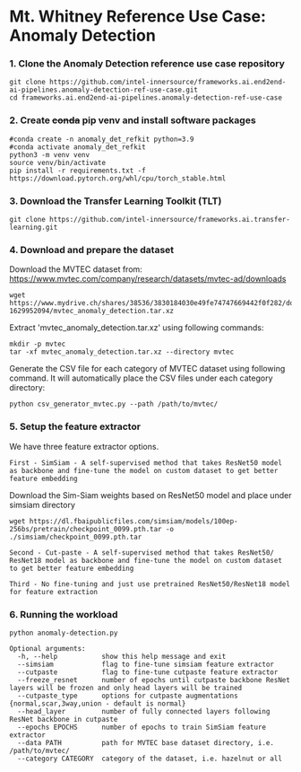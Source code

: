 # Mt. Whitney Reference Use Case: Anomaly Detection

### 1. Clone the Anomaly Detection reference use case repository
   ```
   git clone https://github.com/intel-innersource/frameworks.ai.end2end-ai-pipelines.anomaly-detection-ref-use-case.git
   cd frameworks.ai.end2end-ai-pipelines.anomaly-detection-ref-use-case
   ```

### 2. Create ~~conda~~ pip venv and install software packages
   ```
   #conda create -n anomaly_det_refkit python=3.9
   #conda activate anomaly_det_refkit
   python3 -m venv venv
   source venv/bin/activate
   pip install -r requirements.txt -f https://download.pytorch.org/whl/cpu/torch_stable.html
   ```

### 3. Download the Transfer Learning Toolkit (TLT)
   ```
   git clone https://github.com/intel-innersource/frameworks.ai.transfer-learning.git
   ```

### 4. Download and prepare the dataset

   Download the MVTEC dataset from: https://www.mvtec.com/company/research/datasets/mvtec-ad/downloads

   ```
   wget https://www.mydrive.ch/shares/38536/3830184030e49fe74747669442f0f282/download/420938113-1629952094/mvtec_anomaly_detection.tar.xz
   ```

   Extract 'mvtec_anomaly_detection.tar.xz' using following commands:
   ```
   mkdir -p mvtec
   tar -xf mvtec_anomaly_detection.tar.xz --directory mvtec
   ```

   Generate the CSV file for each category of MVTEC dataset using following command. It will automatically place the CSV files under each category directory:
   ```
   python csv_generator_mvtec.py --path /path/to/mvtec/
   ```

### 5. Setup the feature extractor

   We have three feature extractor options.
   ```
   First - SimSiam - A self-supervised method that takes ResNet50 model as backbone and fine-tune the model on custom dataset to get better feature embedding
   ```
   Download the Sim-Siam weights based on ResNet50 model and place under simsiam directory
   ```
   wget https://dl.fbaipublicfiles.com/simsiam/models/100ep-256bs/pretrain/checkpoint_0099.pth.tar -o ./simsiam/checkpoint_0099.pth.tar
   ```
   ```
   Second - Cut-paste - A self-supervised method that takes ResNet50/ ResNet18 model as backbone and fine-tune the model on custom dataset to get better feature embedding
   ```
   ```
   Third - No fine-tuning and just use pretrained ResNet50/ResNet18 model for feature extraction
   ```
### 6. Running the workload

   ```
   python anomaly-detection.py

   Optional arguments:
     -h, --help           show this help message and exit  
     --simsiam            flag to fine-tune simsiam feature extractor  
     --cutpaste           flag to fine-tune cutpaste feature extractor
     --freeze_resnet      number of epochs until cutpaste backbone ResNet layers will be frozen and only head layers will be trained
     --cutpaste_type      options for cutpaste augmentations {normal,scar,3way,union - default is normal} 
     --head_layer         number of fully connected layers following ResNet backbone in cutpaste
     --epochs EPOCHS      number of epochs to train SimSiam feature extractor  
     --data PATH          path for MVTEC base dataset directory, i.e. /path/to/mvtec/  
     --category CATEGORY  category of the dataset, i.e. hazelnut or all  
   ```



